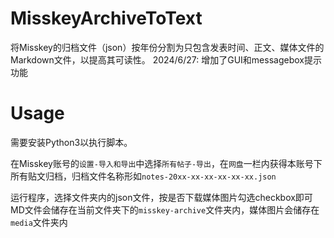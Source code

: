 # MisskeyArchiveToText

将Misskey的归档文件（json）按年份分割为只包含发表时间、正文、媒体文件的Markdown文件，以提高其可读性。
2024/6/27: 增加了GUI和messagebox提示功能

# Usage

需要安装Python3以执行脚本。

在Misskey账号的`设置-导入和导出`中选择`所有帖子-导出`，在`网盘`一栏内获得本账号下所有贴文归档，归档文件名称形如`notes-20xx-xx-xx-xx-xx-xx.json`

运行程序，选择文件夹内的json文件，按是否下载媒体图片勾选checkbox即可
MD文件会储存在当前文件夹下的`misskey-archive`文件夹内，媒体图片会储存在`media`文件夹内
